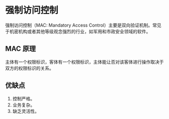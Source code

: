 # 强制访问控制

强制访问控制（MAC: Mandatory Access Control）主要是双向验证机制。常见于机密机构或者其他等级观念强烈的行业，如军用和市政安全领域的软件。

## MAC 原理

主体有一个权限标识，客体有一个权限标识，主体能让否对该客体进行操作取决于双方的权限标识的关系。

## 优缺点

1. 控制严格。
2. 业务复杂。
3. 缺乏灵活性。